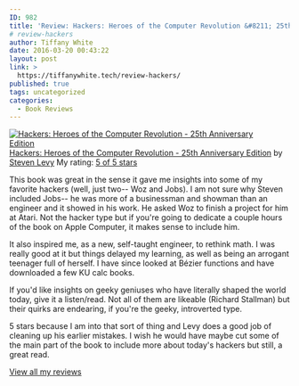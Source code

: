 ```yaml
---
ID: 982
title: 'Review: Hackers: Heroes of the Computer Revolution &#8211; 25th Anniversary Edition'
# review-hackers
author: Tiffany White
date: 2016-03-20 00:43:22
layout: post
link: >
  https://tiffanywhite.tech/review-hackers/
published: true
tags: uncategorized
categories:
  - Book Reviews
---
```



<a style="float: left; padding-right: 20px;" href="https://www.goodreads.com/book/show/8646752"><img src="https://d.gr-assets.com/books/1328343027m/8646752.jpg" alt="Hackers: Heroes of the Computer Revolution - 25th Anniversary Edition" border="0" /></a>
<a href="https://www.goodreads.com/book/show/8646752">Hackers: Heroes of the Computer Revolution - 25th Anniversary Edition</a> by <a href="https://www.goodreads.com/author/show/32131">Steven Levy</a>
My rating: <a href="https://www.goodreads.com/review/show/1576869358">5 of 5 stars</a>

This book was great in the sense it gave me insights into some of my favorite hackers (well, just two-- Woz and Jobs). I am not sure why Steven included Jobs-- he was more of a businessman and showman than an engineer and it showed in his work. He asked Woz to finish a project for him at Atari. Not the hacker type but if you're going to dedicate a couple hours of the book on Apple Computer, it makes sense to include him.

It also inspired me, as a new, self-taught engineer, to rethink math. I was really good at it but things delayed my learning, as well as being an arrogant teenager full of herself. I have since looked at Bézier functions and have downloaded a few KU calc books.

If you'd like insights on geeky geniuses who have literally shaped the world today, give it a listen/read. Not all of them are likeable (Richard Stallman) but their quirks are endearing, if you're the geeky, introverted type.

5 stars because I am into that sort of thing and Levy does a good job of cleaning up his earlier mistakes. I wish he would have maybe cut some of the main part of the book to include more about today's hackers but still, a great read.

<a href="https://www.goodreads.com/review/show/1576869358">View all my reviews</a>

